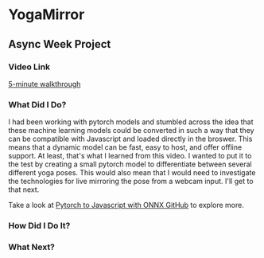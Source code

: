 # YogaMirror

## **Async Week Project**

### **Video Link**
[5-minute walkthrough](https://www.youtube.com)

### **What Did I Do?**
I had been working with pytorch models and stumbled across the idea that these machine learning models could be converted in such a way that they can be compatible with Javascript and loaded directly in the broswer. This means that a dynamic model can be fast, easy to host, and offer offline support. At least, that's what I learned from this video. I wanted to put it to the test by creating a small pytorch model to differentiate between several different yoga poses. This would also mean that I would need to investigate the technologies for live mirroring the pose from a webcam input. I'll get to that next. 

Take a look at [Pytorch to Javascript with ONNX GitHub](https://github.com/elliotwaite/pytorch-to-javascript-with-onnx-js) to explore more. 

### **How Did I Do It?**

### **What Next?**
